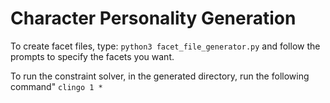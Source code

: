 # Character Personality Generation

To create facet files, type: `python3 facet_file_generator.py`
and follow the prompts to specify the facets you want. 

To run the constraint solver, in the generated directory,
run the following command" `clingo 1 *`





